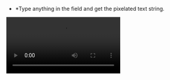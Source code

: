 - \*Type anything in the field and get the pixelated text string.

![Example of pixelated text](/screencast.webm)
